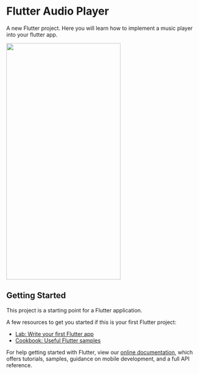 # Flutter Audio Player

A new Flutter project. Here you will learn how to implement a music player into your flutter app.


<img src="https://github.com/boffincoders/Flutter-Music-Player/blob/master/assets/songs/Screenrecorder.gif?raw=true" width="300" height="620" />

## Getting Started

This project is a starting point for a Flutter application.

A few resources to get you started if this is your first Flutter project:

- [Lab: Write your first Flutter app](https://flutter.dev/docs/get-started/codelab)
- [Cookbook: Useful Flutter samples](https://flutter.dev/docs/cookbook)

For help getting started with Flutter, view our
[online documentation](https://flutter.dev/docs), which offers tutorials,
samples, guidance on mobile development, and a full API reference.

